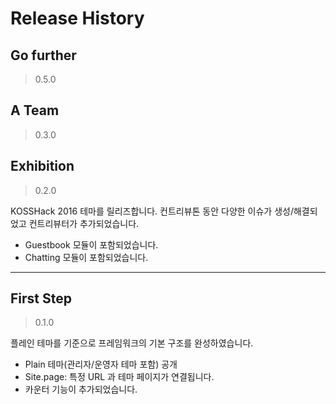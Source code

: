 # Release History

## Go further

> 0.5.0

## A Team

> 0.3.0

## Exhibition

> 0.2.0

KOSSHack 2016 테마를 릴리즈합니다. 컨트리뷰톤 동안 다양한 이슈가 생성/해결되었고 컨트리뷰터가 추가되었습니다.

- Guestbook 모듈이 포함되었습니다.
- Chatting 모듈이 포함되었습니다.

---

## First Step

> 0.1.0

플레인 테마를 기준으로 프레임워크의 기본 구조를 완성하였습니다.

- Plain 테마(관리자/운영자 테마 포함) 공개
- Site.page: 특정 URL 과 테마 페이지가 연결됩니다.
- 카운터 기능이 추가되었습니다.
